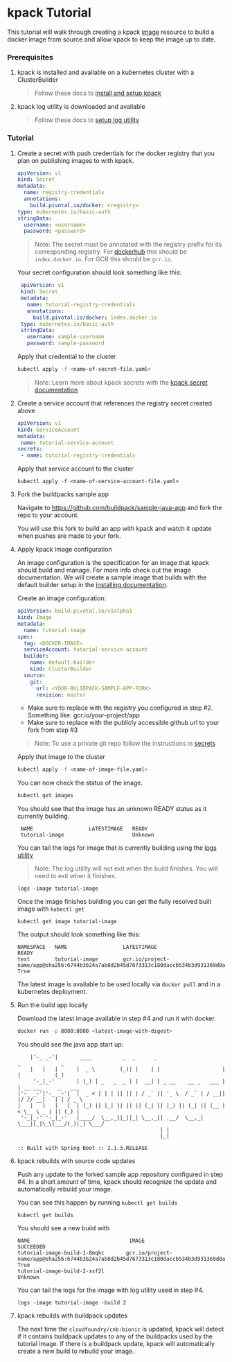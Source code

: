 #  kpack Tutorial

This tutorial will walk through creating a kpack [image](image.md) resource to build a docker image from source and allow kpack to keep the image up to date.  

###  Prerequisites
1. kpack is installed and available on a kubernetes cluster with a ClusterBuilder

    > Follow these docs to [install and setup kpack](install.md) 

1. kpack log utility is downloaded and available

    > Follow these docs to [setup log utility](logs.md)
     
###  Tutorial
1. Create a secret with push credentials for the docker registry that you plan on publishing images to with kpack.  

    ```yaml
    apiVersion: v1
    kind: Secret
    metadata:
      name: registry-credentials
      annotations:
        build.pivotal.io/docker: <registry>
    type: kubernetes.io/basic-auth
    stringData:
      username: <username>
      password: <password>
    ```
   
   > Note: The secret must be annotated with the registry prefix for its corresponding registry. For [dockerhub](https://hub.docker.com/) this should be `index.docker.io`. 
   For GCR this should be `gcr.io`.
   
   Your secret configuration should look something like this:
   
   ```yaml
    apiVersion: v1
    kind: Secret
    metadata:
      name: tutorial-registry-credentials
      annotations:
        build.pivotal.io/docker: index.docker.io
    type: kubernetes.io/basic-auth
    stringData:
      username: sample-username
      password: sample-password
   ```
   
   Apply that credential to the cluster 
   
    ```bash
   kubectl apply -f <name-of-secret-file.yaml>
    ```
   
   > Note: Learn more about kpack secrets with the [kpack secret documentation](secrets.md) 

1. Create a service account that references the registry secret created above 

     ```yaml
    apiVersion: v1
    kind: ServiceAccount
    metadata:
      name: tutorial-service-account
    secrets:
      - name: tutorial-registry-credentials
     ```
    
    Apply that service account to the cluster 
   
     ```
     kubectl apply -f <name-of-service-account-file.yaml>
     ```

1. Fork the buildpacks sample app
    
    Navigate to https://github.com/buildpack/sample-java-app and fork the repo to your account.
    
    You will use this fork to build an app with kpack and watch it update when pushes are made to your fork.   

1. Apply kpack image configuration 

    An image configuration is the specification for an image that kpack should build and manage. For more info check out the image documentation. We will create a sample image that builds with the default builder setup in the [installing documentation](./install.md).      
      
    Create an image configuration:
    
    ```yaml
    apiVersion: build.pivotal.io/v1alpha1
    kind: Image
    metadata:
      name: tutorial-image
    spec:
      tag: <DOCKER-IMAGE>
      serviceAccount: tutorial-service-account
      builder:
        name: default-builder
        kind: ClusterBuilder
      source:
        git:
          url: <YOUR-BULIDPACK-SAMPLE-APP-FORK>
          revision: master
    ```

   - Make sure to replace <DOCKER-IMAGE> with the registry you configured in step #2. Something like: gcr.io/your-project/app     
   - Make sure to replace <YOUR-GITHUB-URL> with the publicly accessible github url to your fork from step #3
    > Note: To use a private git repo follow the instructions in [secrets](secrets.md)

   Apply that image to the cluster 
    ```bash
    kubectl apply -f <name-of-image-file.yaml>
    ```
    
   You can now check the status of the image. 
   
   ```bash
   kubectl get images 
   ```
    
   You should see that the image has an unknown READY status as it currently building.
   
   ```
    NAME                  LATESTIMAGE   READY
    tutorial-image                      Unknown
    ```
    
    You can tail the logs for image that is currently building using the [logs utility](logs.md)
    
    > Note: The log utility will not exit when the build finishes. You will need to exit when it finishes.  
    ```
    logs -image tutorial-image  
    ``` 
    
    Once the image finishes building you can get the fully resolved built image with `kubectl get`
    
    ```
    kubectl get image tutorial-image
    ```  
    
    The output should look something like this:
    ```
    NAMESPACE   NAME                  LATESTIMAGE                                                                                       READY
    test        tutorial-image        gcr.io/project-name/app@sha256:6744b3b24a7ab8d2b45d7673313c180daccb534b3d931369d0aa9805712f34b8   True
    ```
    
    The latest image is available to be used locally via `docker pull` and in a kubernetes deployment.   

1. Run the build app locally 

   Download the latest image available in step #4 and run it with docker.
    
   ```bash
   docker run -p 8080:8080 <latest-image-with-digest>
   ```
   
   You should see the java app start up:
   ```
       |'-_ _-'|       ____          _  _      _                      _             _
       |   |   |      |  _ \        (_)| |    | |                    | |           (_)
        '-_|_-'       | |_) | _   _  _ | |  __| | _ __    __ _   ___ | | __ ___     _   ___
   |'-_ _-'|'-_ _-'|  |  _ < | | | || || | / _` || '_ \  / _` | / __|| |/ // __|   | | / _ \
   |   |   |   |   |  | |_) || |_| || || || (_| || |_) || (_| || (__ |   < \__ \ _ | || (_) |
    '-_|_-' '-_|_-'   |____/  \__,_||_||_| \__,_|| .__/  \__,_| \___||_|\_\|___/(_)|_| \___/
                                                 | |
                                                 |_|
   
   :: Built with Spring Boot :: 2.1.3.RELEASE
   ``` 
    
1. kpack rebuilds with source code updates
    
   Push any update to the forked sample app repository configured in step #4. In a short amount of time, kpack should recognize the update and automatically rebuild your image.  
    
   You can see this happen by running `kubectl get builds`
   ```
   kubectl get builds
   ``` 
   You should see a new build with
   
   ```
   NAME                                IMAGE                                                                                           SUCCEEDED
   tutorial-image-build-1-8mqkc       gcr.io/project-name/app@sha256:6744b3b24a7ab8d2b45d7673313c180daccb534b3d931369d0aa9805712f34b   True
   tutorial-image-build-2-xsf2l                                                                                                        Unknown
   ```

   You can tail the logs for the image with log utility used in step #4.
   
   ```
   logs -image tutorial-image -build 2  
   ```
    
1. kpack rebuilds with buildpack updates
    
    The next time the `cloudfoundry/cnb:bionic` is updated, kpack will detect if it contains buildpack updates to any of the buildpacks used by the tutorial image.
    If there is a buildpack update, kpack will automatically create a new build to rebuild your image.    
    